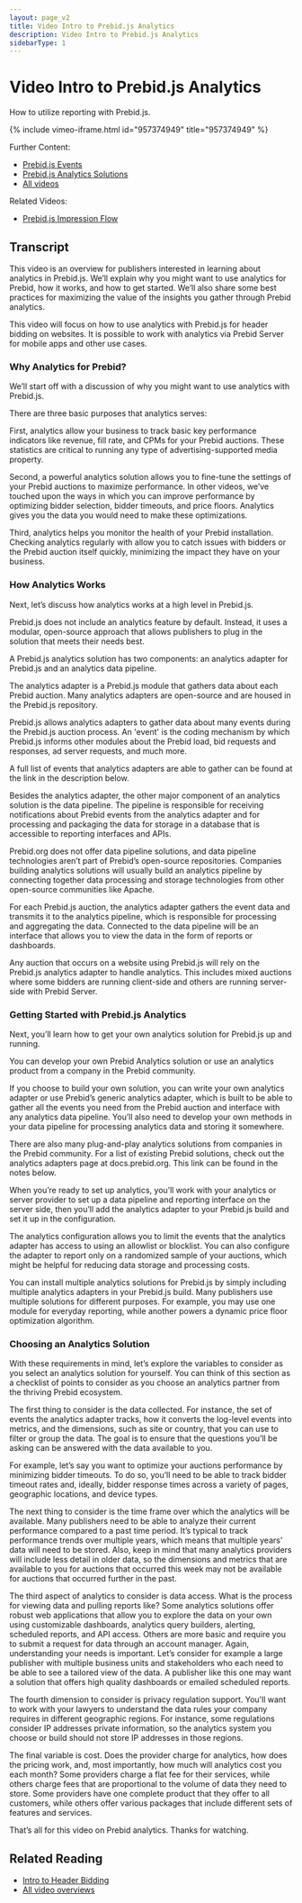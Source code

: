 ```yaml
---
layout: page_v2
title: Video Intro to Prebid.js Analytics
description: Video Intro to Prebid.js Analytics
sidebarType: 1
---
```


# Video Intro to Prebid.js Analytics

How to utilize reporting with Prebid.js.

{% include vimeo-iframe.html id="957374949" title="957374949" %}

Further Content:

- [Prebid.js Events](/dev-docs/publisher-api-reference/getEvents.html)
- [Prebid.js Analytics Solutions](/overview/analytics.html)
- [All videos](/overview/all-videos.html)

Related Videos:

- [Prebid.js Impression Flow](/prebid/prebidjs-flow-video.html)

## Transcript

This video is an overview for publishers interested in learning about analytics in Prebid.js. We’ll explain why you might want to use analytics for Prebid, how it works, and how to get started. We’ll also share some best practices for maximizing the value of the insights you gather through Prebid analytics.

This video will focus on how to use analytics with Prebid.js for header bidding on websites. It is possible to work with analytics via Prebid Server for mobile apps and other use cases.
### Why Analytics for Prebid?

We’ll start off with a discussion of why you might want to use analytics with Prebid.js.

There are three basic purposes that analytics serves:

First, analytics allow your business to track basic key performance indicators like revenue, fill rate, and CPMs for your Prebid auctions. These statistics are critical to running any type of advertising-supported media property. 

Second, a powerful analytics solution allows you to fine-tune the settings of your Prebid auctions to maximize performance. In other videos, we’ve touched upon the ways in which you can improve performance by optimizing bidder selection, bidder timeouts, and price floors. Analytics gives you the data you would need to make these optimizations. 

Third, analytics helps you monitor the health of your Prebid installation. Checking analytics regularly with allow you to catch issues with bidders or the Prebid auction itself quickly, minimizing the impact they have on your business.

### How Analytics Works

Next, let’s discuss how analytics works at a high level in Prebid.js.

Prebid.js does not include an analytics feature by default. Instead, it uses a modular, open-source approach that allows publishers to plug in the solution that meets their needs best. 

A Prebid.js analytics solution has two components: an analytics adapter for Prebid.js and an analytics data pipeline.

The analytics adapter is a Prebid.js module that gathers data about each Prebid auction. Many analytics adapters are open-source and are housed in the Prebid.js repository. 

Prebid.js allows analytics adapters to gather data about many events during the Prebid.js auction process. An 'event' is the coding mechanism by which Prebid.js informs other modules about the Prebid load, bid requests and responses, ad server requests, and much more.

A full list of events that analytics adapters are able to gather can be found at the link in the description below. 

Besides the analytics adapter, the other major component of an analytics solution is the data pipeline. The pipeline is responsible for receiving notifications about Prebid events from the analytics adapter and for processing and packaging the data for storage in a database that is accessible to reporting interfaces and APIs.

Prebid.org does not offer data pipeline solutions, and data pipeline technologies aren’t part of Prebid’s open-source repositories. Companies building analytics solutions will usually build an analytics pipeline by connecting together data processing and storage technologies from other open-source communities like Apache.

For each Prebid.js auction, the analytics adapter gathers the event data and transmits it to the analytics pipeline, which is responsible for processing and aggregating the data. Connected to the data pipeline will be an interface that allows you to view the data in the form of reports or dashboards.

Any auction that occurs on a website using Prebid.js will rely on the Prebid.js analytics adapter to handle analytics. This includes mixed auctions where some bidders are running client-side and others are running server-side with Prebid Server. 

### Getting Started with Prebid.js Analytics

Next, you’ll learn how to get your own analytics solution for Prebid.js up and running.

You can develop your own Prebid Analytics solution or use an analytics product from a company in the Prebid community. 

If you choose to build your own solution, you can write your own analytics adapter or use Prebid’s generic analytics adapter, which is built to be able to gather all the events you need from the Prebid auction and interface with any analytics data pipeline. You’ll also need to develop your own methods in your data pipeline for processing analytics data and storing it somewhere.

There are also many plug-and-play analytics solutions from companies in the Prebid community. For a list of existing Prebid solutions, check out the analytics adapters page at docs.prebid.org. This link can be found in the notes below. 

When you’re ready to set up analytics, you’ll work with your analytics or server provider to set up a data pipeline and reporting interface on the server side, then you’ll add the analytics adapter to your Prebid.js build and set it up in the configuration. 

The analytics configuration allows you to limit the events that the analytics adapter has access to using an allowlist or blocklist. You can also configure the adapter to report only on a randomized sample of your auctions, which might be helpful for reducing data storage and processing costs.

You can install multiple analytics solutions for Prebid.js by simply including multiple analytics adapters in your Prebid.js build. Many publishers use multiple solutions for different purposes. For example, you may use one module for everyday reporting, while another powers a dynamic price floor optimization algorithm. 

### Choosing an Analytics Solution

With these requirements in mind, let’s explore the variables to consider as you select an analytics solution for yourself. You can think of this section as a checklist of points to consider as you choose an analytics partner from the thriving Prebid ecosystem.

The first thing to consider is the data collected. For instance, the set of events the analytics adapter tracks, how it converts the log-level events into metrics, and the dimensions, such as site or country, that you can use to filter or group the data. The goal is to ensure that the questions you’ll be asking can be answered with the data available to you. 

For example, let’s say you want to optimize your auctions performance by minimizing bidder timeouts. To do so, you’ll need to be able to track bidder timeout rates and, ideally, bidder response times across a variety of pages, geographic locations, and device types. 

The next thing to consider is the time frame over which the analytics will be available. Many publishers need to be able to analyze their current performance compared to a past time period. It’s typical to track performance trends over multiple years, which means that multiple years’ data will need to be stored. Also, keep in mind that many analytics providers will include less detail in older data, so the dimensions and metrics that are available to you for auctions that occurred this week may not be available for auctions that occurred further in the past.

The third aspect of analytics to consider is data access. What is the process for viewing data and pulling reports like? Some analytics solutions offer robust web applications that allow you to explore the data on your own using customizable dashboards, analytics query builders, alerting, scheduled reports, and API access. Others are more basic and require you to submit a request for data through an account manager. Again, understanding your needs is important. Let’s consider for example a large publisher with multiple business units and stakeholders who each need to be able to see a tailored view of the data. A publisher like this one may want a solution that offers high quality dashboards or emailed scheduled reports.

The fourth dimension to consider is privacy regulation support. You'll want to work with your lawyers to understand the data rules your company requires in different geographic regions. For instance, some regulations consider IP addresses private information, so the analytics system you choose or build should not store IP addresses in those regions. 

The final variable is cost. Does the provider charge for analytics, how does the pricing work, and, most importantly, how much will analytics cost you each month? Some providers charge a flat fee for their services, while others charge fees that are proportional to the volume of data they need to store. Some providers have one complete product that they offer to all customers, while others offer various packages that include different sets of features and services.

That’s all for this video on Prebid analytics. Thanks for watching.

## Related Reading

- [Intro to Header Bidding](/overview/intro-to-header-bidding.html)
- [All video overviews](/overview/all-videos.html)
